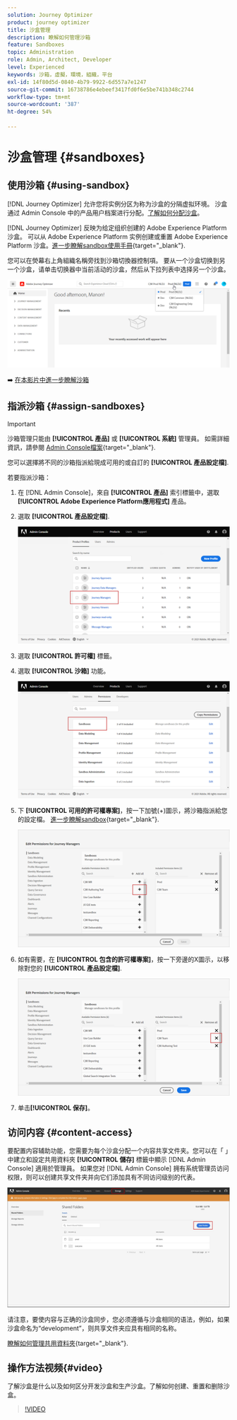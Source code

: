 ```yaml
---
solution: Journey Optimizer
product: journey optimizer
title: 沙盒管理
description: 瞭解如何管理沙箱
feature: Sandboxes
topic: Administration
role: Admin, Architect, Developer
level: Experienced
keywords: 沙箱，虛擬，環境，組織，平台
exl-id: 14f80d5d-0840-4b79-9922-6d557a7e1247
source-git-commit: 16738786e4ebeef3417fd0f6e5be741b348c2744
workflow-type: tm+mt
source-wordcount: '387'
ht-degree: 54%

---
```


# 沙盒管理 {#sandboxes}

## 使用沙箱 {#using-sandbox}

[!DNL Journey Optimizer] 允许您将实例分区为称为沙盒的分隔虚拟环境。
沙盒通过 Admin Console 中的产品用户档案进行分配。[了解如何分配沙盒](permissions.md#create-product-profile)。

[!DNL Journey Optimizer] 反映为给定组织创建的 Adobe Experience Platform 沙盒。
可以从 Adobe Experience Platform 实例创建或重置 Adobe Experience Platform 沙盒。[進一步瞭解sandbox使用手冊](https://experienceleague.adobe.com/docs/experience-platform/sandbox/ui/user-guide.html?lang=zh-Hans){target="_blank"}.

您可以在熒幕右上角組織名稱旁找到沙箱切換器控制項。 要从一个沙盒切换到另一个沙盒，请单击切换器中当前活动的沙盒，然后从下拉列表中选择另一个沙盒。

![](assets/sandbox_5.png)

➡️ [在本影片中進一步瞭解沙箱](#video)

## 指派沙箱 {#assign-sandboxes}

>[!IMPORTANT]
>
> 沙箱管理只能由 **[!UICONTROL 產品]** 或 **[!UICONTROL 系統]** 管理員。 如需詳細資訊，請參閱 [Admin Console檔案](https://helpx.adobe.com/enterprise/admin-guide.html/enterprise/using/admin-roles.ug.html){target="_blank"}.

您可以選擇將不同的沙箱指派給現成可用的或自訂的 **[!UICONTROL 產品設定檔]**.

若要指派沙箱：

1. 在 [!DNL Admin Console]，來自 **[!UICONTROL 產品]** 索引標籤中，選取 **[!UICONTROL Adobe Experience Platform應用程式]** 產品。

1. 選取 **[!UICONTROL 產品設定檔]**.

   ![](assets/sandbox_1.png)

1. 選取 **[!UICONTROL 許可權]** 標籤。

1. 選取 **[!UICONTROL 沙箱]** 功能。

   ![](assets/sandbox_2.png)

1. 下 **[!UICONTROL 可用的許可權專案]**，按一下加號(+)圖示，將沙箱指派給您的設定檔。 [進一步瞭解sandbox](https://experienceleague.adobe.com/docs/experience-platform/sandbox/home.html?lang=zh-Hans){target="_blank"}.

   ![](assets/sandbox_3.png)

1. 如有需要，在 **[!UICONTROL 包含的許可權專案]**，按一下旁邊的X圖示，以移除對您的 **[!UICONTROL 產品設定檔]**.

   ![](assets/sandbox_4.png)

1. 单击&#x200B;**[!UICONTROL 保存]**。

## 访问内容 {#content-access}

要配置内容辅助功能，您需要为每个沙盒分配一个内容共享文件夹。您可以在「 」中建立和設定共用資料夾 **[!UICONTROL 儲存]** 標籤中顯示 [!DNL Admin Console] 適用於管理員。 如果您对 [!DNL Admin Console] 拥有系统管理员访问权限，则可以创建共享文件夹并向它们添加具有不同访问级别的代表。

![](assets/do-not-localize/content_access.png)

请注意，要使内容与正确的沙盒同步，您必须遵循与沙盒相同的语法，例如，如果沙盒命名为“development”，则共享文件夹应具有相同的名称。

[瞭解如何管理共用資料夾](https://helpx.adobe.com/cn/enterprise/admin-guide.html/enterprise/using/manage-adobe-storage.ug.html){target="_blank"}.

## 操作方法视频{#video}

了解沙盒是什么以及如何区分开发沙盒和生产沙盒。了解如何创建、重置和删除沙盒。

>[!VIDEO](https://video.tv.adobe.com/v/334355?quality=12)

